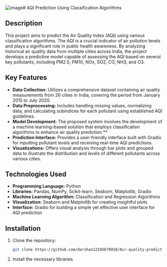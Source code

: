 ![image](https://github.com/user-attachments/assets/c2bc58de-215c-413c-a1ad-ee6e5b32a3b9)# AQI Prediction Using Classification Algorithms

## Description

This project aims to predict the Air Quality Index (AQI) using various classification algorithms. The AQI is a crucial indicator of air pollution levels and plays a significant role in public health awareness. By analyzing historical air quality data from multiple cities across India, the project develops a predictive model capable of assessing the AQI based on several key pollutants, including PM2.5, PM10, NOx, SO2, CO, NH3, and O3.

## Key Features

- **Data Collection:** Utilizes a comprehensive dataset containing air quality measurements from 26 cities in India, covering the period from January 2015 to July 2020.
- **Data Preprocessing:** Includes handling missing values, normalizing data, and calculating subindices for each pollutant using established AQI guidelines.
- **Model Development:** The proposed system involves the development of a machine learning-based solution that employs classification algorithms to enhance air quality prediction.**
- **Prediction Interface:** Provides a user-friendly interface built with Gradio for inputting pollutant levels and receiving real-time AQI predictions.
- **Visualizations:** Offers visual analysis through bar plots and grouped data to illustrate the distribution and levels of different pollutants across various cities.

## Technologies Used

- **Programming Language:** Python
- **Libraries:** Pandas, NumPy, Scikit-learn, Seaborn, Matplotlib, Gradio
- **Machine Learning Algorithm:** Classification and Regression Algorithms
- **Visualization:** Seaborn and Matplotlib for creating insightful plots
- **Interface:** Gradio for building a simple yet effective user interface for AQI prediction

## Installation

1. Clone the repository:
   ```bash
   git clone https://github.com/darshan12345678910/Air-quality-prediction-ml-algorithms.git

2. Install the necessary libraries   
